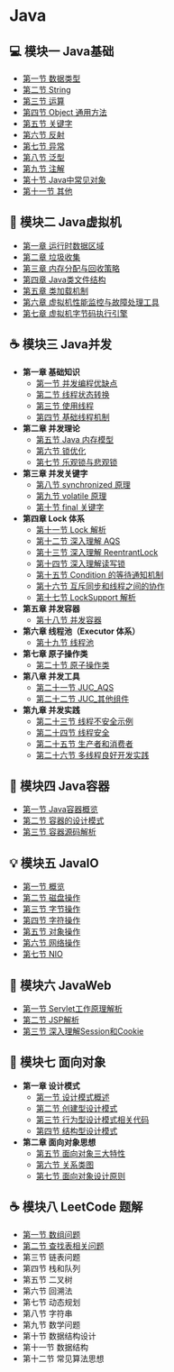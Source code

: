 # Java

## 💻 模块一 Java基础

- [第一节 数据类型](JavaBasics/00数据类型.md)
- [第二节 String](JavaBasics/01String.md)
- [第三节 运算](JavaBasics/02%E8%BF%90%E7%AE%97.md)
- [第四节 Object 通用方法](JavaBasics/03Object%E9%80%9A%E7%94%A8%E6%96%B9%E6%B3%95.md) 
- [第五节 关键字](JavaBasics/04%E5%85%B3%E9%94%AE%E5%AD%97.md) 
-  [第六节 反射](JavaBasics/05%E5%8F%8D%E5%B0%84.md)  
- [第七节 异常](JavaBasics/06%E5%BC%82%E5%B8%B8.md)  
- [第八节 泛型](JavaBasics/07%E6%B3%9B%E5%9E%8B.md) 
- [第九节 注解](JavaBasics/08%E6%B3%A8%E8%A7%A3.md)  
- [第十节 Java中常见对象](JavaBasics/09Java%E5%B8%B8%E8%A7%81%E5%AF%B9%E8%B1%A1.md)  
- [第十一节 其他](JavaBasics/10%E5%85%B6%E4%BB%96.md) 

## 🎨 模块二 Java虚拟机

- [第一章 运行时数据区域](JVM/00%E8%BF%90%E8%A1%8C%E6%97%B6%E6%95%B0%E6%8D%AE%E5%8C%BA%E5%9F%9F.md) 
- [第二章 垃圾收集](JVM/01%E5%9E%83%E5%9C%BE%E6%94%B6%E9%9B%86.md) 
- [第三章 内存分配与回收策略](JVM/02%E5%86%85%E5%AD%98%E5%88%86%E9%85%8D%E4%B8%8E%E5%9B%9E%E6%94%B6%E7%AD%96%E7%95%A5.md) 
- [第四章 Java类文件结构](JVM/03Java%E7%B1%BB%E6%96%87%E4%BB%B6%E7%BB%93%E6%9E%84.md)
- [第五章 类加载机制](JVM/04%E7%B1%BB%E5%8A%A0%E8%BD%BD%E6%9C%BA%E5%88%B6.md)
- [第六章 虚拟机性能监控与故障处理工具](JVM/05%E8%99%9A%E6%8B%9F%E6%9C%BA%E6%80%A7%E8%83%BD%E7%9B%91%E6%8E%A7%E5%92%8C%E6%95%85%E9%9A%9C%E5%A4%84%E7%90%86%E5%B7%A5%E5%85%B7.md) 
- [第七章 虚拟机字节码执行引擎](JVM/06%E8%99%9A%E6%8B%9F%E6%9C%BA%E5%AD%97%E8%8A%82%E7%A0%81%E6%89%A7%E8%A1%8C%E5%BC%95%E6%93%8E.md)  

## ☕️ 模块三 Java并发

- **第一章 基础知识**
  * [第一节 并发编程优缺点](Concurrency/00%E5%B9%B6%E5%8F%91%E7%BC%96%E7%A8%8B%E7%9A%84%E4%BC%98%E7%BC%BA%E7%82%B9.md) 
  * [第二节 线程状态转换](Concurrency/01%E7%BA%BF%E7%A8%8B%E7%8A%B6%E6%80%81%E8%BD%AC%E6%8D%A2.md) 
  * [第三节 使用线程](Concurrency/02%E4%BD%BF%E7%94%A8%E7%BA%BF%E7%A8%8B.md) 
  * [第四节 基础线程机制](Concurrency/03%E5%9F%BA%E7%A1%80%E7%BA%BF%E7%A8%8B%E6%9C%BA%E5%88%B6.md) 
- **第二章 并发理论**    
  * [第五节 Java 内存模型](Concurrency/04Java%E5%86%85%E5%AD%98%E6%A8%A1%E5%9E%8B.md)   
  * [第六节 锁优化](Concurrency/05%E9%94%81%E4%BC%98%E5%8C%96.md) 
  * [第七节 乐观锁与悲观锁](Concurrency/06%E4%B9%90%E8%A7%82%E9%94%81%E4%B8%8E%E6%82%B2%E8%A7%82%E9%94%81.md) 
- **第三章 并发关键字**
  * [第八节 synchronized 原理](Concurrency/06synchronized%E5%8E%9F%E7%90%86.md)
  * [第九节 volatile 原理](Concurrency/07volatile%E5%8E%9F%E7%90%86.md) 
  * [第十节 final 关键字](Concurrency/08final%E5%85%B3%E9%94%AE%E5%AD%97.md)  
- **第四章 Lock 体系**
  * [第十一节 Lock 解析](Concurrency/09Lock%E8%A7%A3%E6%9E%90.md)  
  * [第十二节 深入理解 AQS](Concurrency/10%E6%B7%B1%E5%85%A5%E7%90%86%E8%A7%A3AQS.md)  
  * [第十三节 深入理解 ReentrantLock](Concurrency/11%E6%B7%B1%E5%85%A5%E7%90%86%E8%A7%A3ReentrantLock.md) 
  * [第十四节 深入理解读写锁](Concurrency/12%E6%B7%B1%E5%85%A5%E7%90%86%E8%A7%A3%E8%AF%BB%E5%86%99%E9%94%81ReentrantReadWriteLock.md) 
  * [第十五节 Condition 的等待通知机制](Concurrency/13Condition%E7%9A%84await%E5%92%8Csignal%E7%AD%89%E5%BE%85%E9%80%9A%E7%9F%A5%E6%9C%BA%E5%88%B6.md) 
  * [第十六节 互斥同步和线程之间的协作](Concurrency/14%E4%BA%92%E6%96%A5%E5%90%8C%E6%AD%A5%E5%92%8C%E7%BA%BF%E7%A8%8B%E4%B9%8B%E9%97%B4%E7%9A%84%E5%8D%8F%E4%BD%9C..md) 
  * [第十七节 LockSupport 解析](Concurrency/15LockSupport%E8%A7%A3%E6%9E%90.md) 
- **第五章 并发容器**   
  * [ 第十八节 并发容器](Concurrency/16%E5%B9%B6%E5%8F%91%E5%AE%B9%E5%99%A8.md) 
- **第六章 线程池（Executor 体系）**    
  * [第十九节 线程池](Concurrency/17%E7%BA%BF%E7%A8%8B%E6%B1%A0.md) 
- **第七章 原子操作类**
  * [第二十节 原子操作类](Concurrency/19%E5%8E%9F%E5%AD%90%E6%93%8D%E4%BD%9C%E7%B1%BB.md)  
- **第八章 并发工具**   
  *  [第二十一节 JUC_AQS](Concurrency/20JUC_AQS.md) 
  * [第二十二节 JUC_其他组件](Concurrency/21JUC_%E5%85%B6%E4%BB%96%E7%BB%84%E4%BB%B6.md)  
- **第九章 并发实践**   
  * [第二十三节 线程不安全示例](Concurrency/22%E7%BA%BF%E7%A8%8B%E4%B8%8D%E5%AE%89%E5%85%A8%E7%A4%BA%E4%BE%8B.md) 
  *  [第二十四节 线程安全](Concurrency/23%E7%BA%BF%E7%A8%8B%E5%AE%89%E5%85%A8.md)
  * [第二十五节 生产者和消费者](Concurrency/24%E7%94%9F%E4%BA%A7%E8%80%85%E5%92%8C%E6%B6%88%E8%B4%B9%E8%80%85.md) 
  * [第二十六节 多线程良好开发实践](Concurrency/25%E5%A4%9A%E7%BA%BF%E7%A8%8B%E8%89%AF%E5%A5%BD%E5%BC%80%E5%8F%91%E5%AE%9E%E8%B7%B5.md)

## 🔨 模块四 Java容器

- [第一节 Java容器概览](JavaContainer/00Java%E5%AE%B9%E5%99%A8%E6%A6%82%E8%A7%88.md)
- [第二节 容器的设计模式](JavaContainer/01%E5%AE%B9%E5%99%A8%E4%B8%AD%E7%9A%84%E8%AE%BE%E8%AE%A1%E6%A8%A1%E5%BC%8F.md)
- [第三节 容器源码解析](JavaContainer/02%E5%AE%B9%E5%99%A8%E6%BA%90%E7%A0%81%E5%88%86%E6%9E%90.md)

## 💡 模块五 JavaIO

- [第一节 概览](JavaIO/00%E6%A6%82%E8%A7%88.md) 
- [第二节 磁盘操作](JavaIO/01%E7%A3%81%E7%9B%98%E6%93%8D%E4%BD%9C.md)  
- [第三节 字节操作](JavaIO/02%E5%AD%97%E8%8A%82%E6%93%8D%E4%BD%9C.md) 
- [第四节 字符操作](JavaIO/03%E5%AD%97%E7%AC%A6%E6%93%8D%E4%BD%9C.md)  
- [第五节 对象操作](JavaIO/04%E5%AF%B9%E8%B1%A1%E6%93%8D%E4%BD%9C.md)  
- [第六节 网络操作](JavaIO/05%E7%BD%91%E7%BB%9C%E6%93%8D%E4%BD%9C.md)  
- [第七节 NIO](JavaIO/06NIO.md)

## 📝 模块六 JavaWeb

- [第一节 Servlet工作原理解析](JavaWeb/00Servlet%E5%B7%A5%E4%BD%9C%E5%8E%9F%E7%90%86%E8%A7%A3%E6%9E%90.md)  
- [第二节 JSP解析](JavaWeb/01JSP%E8%A7%A3%E6%9E%90.md)
- [第三节 深入理解Session和Cookie](JavaWeb/02%E6%B7%B1%E5%85%A5%E7%90%86%E8%A7%A3Session%E5%92%8CCookie.md)

## 👫 模块七 面向对象

- **第一章 设计模式**
  * [第一节 设计模式概述](OO/00%E6%A6%82%E8%BF%B0.md) 
  * [第二节 创建型设计模式](OO/01%E5%88%9B%E5%BB%BA%E5%9E%8B.md)
  * [第三节 行为型设计模式相关代码](OO/src/code_01_activity)
  * [第四节 结构型设计模式](OO/03%E7%BB%93%E6%9E%84%E5%9E%8B.md) 
- **第二章 面向对象思想**
  *  [第五节 面向对象三大特性](OO/04%E9%9D%A2%E5%90%91%E5%AF%B9%E8%B1%A1%E4%B8%89%E5%A4%A7%E7%89%B9%E6%80%A7.md)  
  *  [第六节 关系类图](OO/05%E5%85%B3%E7%B3%BB%E7%B1%BB%E5%9B%BE.md) 
  * [第七节 面向对象设计原则](OO/06%E9%9D%A2%E5%90%91%E5%AF%B9%E8%B1%A1%E8%AE%BE%E8%AE%A1%E5%8E%9F%E5%88%99.md)

## ☕️ 模块八 LeetCode 题解

- [第一节 数组问题](LeetCode/1_数组问题.md)
- [第二节 查找表相关问题](LeetCode/2_查找表相关问题.md)
- 第三节 链表问题
- 第四节 栈和队列
- 第五节 二叉树
- 第六节 回溯法
- 第七节 动态规划
- 第八节 字符串
- 第九节 数学问题
- 第十节 数据结构设计
- 第十一节 数据结构
- 第十二节 常见算法思想